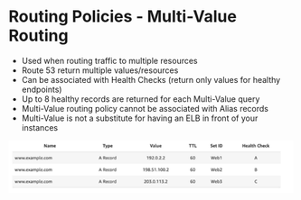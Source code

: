 # Routing Policies - Multi-Value Routing

- Used when routing traffic to multiple resources
- Route 53 return multiple values/resources
- Can be associated with Health Checks (return only values for healthy endpoints)
- Up to 8 healthy records are returned for each Multi-Value query
- Multi-Value routing policy cannot be associated with Alias records
- Multi-Value is not a substitute for having an ELB in front of your instances


![Alt text](images/multivalue-policy.png)